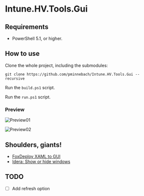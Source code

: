 # Intune.HV.Tools.Gui

## Requirements

- PowerShell 5.1, or higher.

## How to use

Clone the whole project, including the submodules:

```
git clone https://github.com/pminnebach/Intune.HV.Tools.Gui --recursive
```

Run the `build.ps1` script.

Run the `run.ps1` script.

### Preview

![Preview01](Assets/Preview01.jpg)

![Preview02](Assets/Preview02.jpg)

## Shoulders, giants!

- [FoxDeploy XAML to GUI](https://github.com/1RedOne/PowerShell_XAML/)
- [Idera: Show or hide windows](https://community.idera.com/database-tools/powershell/powertips/b/tips/posts/show-or-hide-windows)

## TODO

- [ ] Add refresh option
